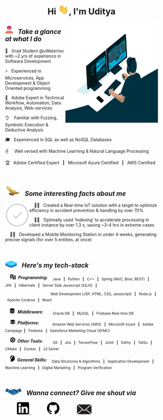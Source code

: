<h1 align="center">Hi <img src="Read_me_Content\Images\giphy.webp" width="35">, I'm Uditya</h1>


<img src="Read_me_Content\Images\wall.gif" width="305" height="330" align="right">


<h2><img src="Read_me_Content\Images\profile_pic_alt.png" width="27
"> &nbsp; <i> Take a glance at what I do </i> </h2>

🔭 &nbsp; Grad Student @uWaterloo with ~2 yrs of experience in Software Development

⚡ &nbsp; Experienced in Microservices, App Development & Object Oriented programming

🌱 &nbsp; Adobe Expert in Technical Workflow, Automation, Data Analysis, Web-services

👌 &nbsp; &nbsp;Familiar with Fuzzing, Symbolic Execution & Deductive Analysis

🎓 &nbsp; Experienced in SQL as well as NoSQL Databases

✌️ &nbsp;&nbsp;&nbsp; Well versed with  Machine Learning & Natural Language Processing

🏆 &nbsp;&nbsp;Adobe Certified Expert &nbsp; <b>|</b> &nbsp; Microsoft Azure Certified &nbsp; <b>|</b>  &nbsp; AWS Certified




<br>








<h2><img src="Read_me_Content\Images\achievements.jpg" width="50
" height="35"> &nbsp; <i> Some interesting facts about me </i> </h2>

<img src="Read_me_Content\Images\success.gif" width="80" align="left">

&nbsp; &nbsp; 💪🏻 &nbsp; Created a Real-time IoT solution with a target to optimize efficiency in accident prevention & handling by over 70%

&nbsp; &nbsp; 💪🏻 &nbsp; Optimally used ‘Indexing’ to accelerate processing in client instance by over 1.3 x, saving ~3-4 hrs in extreme cases

&nbsp; &nbsp; 💪🏻 &nbsp; Developed a Mobile Monitoring Station in under 4 weeks, generating precise signals (for over 5 entities, at once)


<br>


<h2><img src="Read_me_Content\Images\tech_stack.png" width="40
" height="23"> &nbsp; <i> Here's my tech-stack </i> </h2>

&nbsp; &nbsp; <img src="Read_me_Content\Images\programming.jpg" width="20
"> <b> <i>  &nbsp;Programming: </i> </b> <sub> &nbsp; &nbsp; Java &nbsp; <b>|</b> &nbsp; Python &nbsp; <b>|</b> &nbsp; C++ &nbsp; <b>|</b> &nbsp; Spring (MVC, Boot, REST) &nbsp; <b>|</b> &nbsp; JPA &nbsp; <b>|</b> &nbsp; Hibernate &nbsp; <b>|</b> &nbsp; Server Side Javascript (SSJS) &nbsp; <b>|</b> </sub>

&nbsp; &nbsp; &nbsp; &nbsp; &nbsp; &nbsp; &nbsp; &nbsp; &nbsp; &nbsp; &nbsp; &nbsp; &nbsp; &nbsp; &nbsp; &nbsp; &nbsp; &nbsp; &nbsp; <sup> Web Development (JSP, HTML, CSS, Javascript) &nbsp; <b>|</b> &nbsp; Node.js &nbsp; <b>|</b> &nbsp; Apache Cordova &nbsp; <b>|</b> &nbsp; React </sup>



&nbsp; &nbsp; <img src="Read_me_Content\Images\database.png" width="15
"> <b> <i>  &nbsp; Middleware: </i> </b> &nbsp; <sub> &nbsp; &nbsp; &nbsp; Oracle DB &nbsp; <b>|</b> &nbsp; MySQL &nbsp; <b>|</b> &nbsp; Firebase Real-time DB </sub>


&nbsp; &nbsp; <img src="Read_me_Content\Images\platform.png" width="18
"> <b> <i>  &nbsp;Platforms: &nbsp; </i> </b> <sub> &nbsp; &nbsp; &nbsp; &nbsp; &nbsp; Amazon Web Services (AWS) &nbsp; <b>|</b> &nbsp; Microsoft Azure &nbsp; <b>|</b> &nbsp; Adobe Campaign &nbsp;<b>|</b> &nbsp; Firebase &nbsp; <b>|</b> &nbsp; Salesforce Marketing Cloud (SFMC)</sub>


&nbsp; &nbsp; <img src="Read_me_Content\Images\tool.png" width="18"> <b> <i>  &nbsp;Other Tools: </i> </b> <sub> &nbsp;&nbsp; &nbsp; &nbsp; &nbsp; Git &nbsp; <b>|</b> &nbsp; Jira &nbsp; <b>|</b> &nbsp; TensorFlow &nbsp; <b>|</b> &nbsp; JUnit &nbsp; <b>|</b> &nbsp; Dafny &nbsp; <b>|</b> &nbsp; TatSu &nbsp; <b>|</b> &nbsp; CMake &nbsp; <b>|</b> &nbsp; Docker &nbsp; <b>|</b> &nbsp; z3 Solver  </sub>


&nbsp; &nbsp; <img src="Read_me_Content\Images\skills.png" width="17"> <b> <i>  &nbsp;General Skills: </i> </b> <sub> &nbsp; &nbsp; Data Structures & Algorithms &nbsp; <b>|</b> &nbsp; Application Development &nbsp; <b>|</b> &nbsp; Machine Learning &nbsp; <b>|</b> &nbsp; Digital Marketing &nbsp; <b>|</b> &nbsp; Program Verification </sub>




<br>



<h2><img src="Read_me_Content\Images\network.jpg" width="55
" height="23"> &nbsp; <i> Wanna connect? Give me shout via </i> </h2>

&nbsp; &nbsp; &nbsp; &nbsp; &nbsp; <a href="https://www.linkedin.com/in/uditya-laad-222680148"><img src="Read_me_Content\Images\linkedin.png" width="40
" > </a> &nbsp; &nbsp; &nbsp; &nbsp; &nbsp; &nbsp; &nbsp; <a href="https://github.com/udityalaad"><img src="Read_me_Content\Images\github.png" width="41
" > </a> &nbsp; &nbsp; &nbsp; &nbsp; &nbsp; &nbsp; &nbsp;<a href="mailto:udityalaad123@gmail.com"><img src="Read_me_Content\Images\email.jpg" width="52
" > </a>
